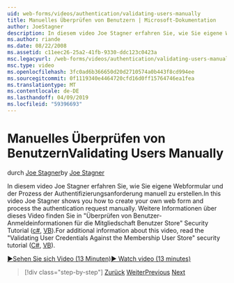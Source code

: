 ```yaml
---
uid: web-forms/videos/authentication/validating-users-manually
title: Manuelles Überprüfen von Benutzern | Microsoft-Dokumentation
author: JoeStagner
description: In diesem video Joe Stagner erfahren Sie, wie Sie eigene Webformular und der Prozess der Authentifizierungsanforderung manuell zu erstellen. Weitere Informationen zu diesem vi...
ms.author: riande
ms.date: 08/22/2008
ms.assetid: c11eec26-25a2-41fb-9330-ddc123c0423a
msc.legacyurl: /web-forms/videos/authentication/validating-users-manually
msc.type: video
ms.openlocfilehash: 3fc0ad6b366650d20d2710574a0b443f8cd994ee
ms.sourcegitcommit: 0f1119340e4464720cfd16d0ff15764746ea1fea
ms.translationtype: MT
ms.contentlocale: de-DE
ms.lasthandoff: 04/09/2019
ms.locfileid: "59396693"
---
```

# <a name="validating-users-manually"></a><span data-ttu-id="2d0d2-104">Manuelles Überprüfen von Benutzern</span><span class="sxs-lookup"><span data-stu-id="2d0d2-104">Validating Users Manually</span></span>

<span data-ttu-id="2d0d2-105">durch [Joe Stagner](https://github.com/JoeStagner)</span><span class="sxs-lookup"><span data-stu-id="2d0d2-105">by [Joe Stagner](https://github.com/JoeStagner)</span></span>

<span data-ttu-id="2d0d2-106">In diesem video Joe Stagner erfahren Sie, wie Sie eigene Webformular und der Prozess der Authentifizierungsanforderung manuell zu erstellen.</span><span class="sxs-lookup"><span data-stu-id="2d0d2-106">In this video Joe Stagner shows you how to create your own web form and process the authentication request manually.</span></span> <span data-ttu-id="2d0d2-107">Weitere Informationen über dieses Video finden Sie in "Überprüfen von Benutzer-Anmeldeinformationen für die Mitgliedschaft Benutzer Store" Security Tutorial ([c#](../../overview/older-versions-security/membership/validating-user-credentials-against-the-membership-user-store-cs.md), [VB](../../overview/older-versions-security/membership/validating-user-credentials-against-the-membership-user-store-vb.md)).</span><span class="sxs-lookup"><span data-stu-id="2d0d2-107">For additional information about this video, read the "Validating User Credentials Against the Membership User Store" security tutorial ([C#](../../overview/older-versions-security/membership/validating-user-credentials-against-the-membership-user-store-cs.md), [VB](../../overview/older-versions-security/membership/validating-user-credentials-against-the-membership-user-store-vb.md)).</span></span>

[<span data-ttu-id="2d0d2-108">&#9654;Sehen Sie sich Video (13 Minuten)</span><span class="sxs-lookup"><span data-stu-id="2d0d2-108">&#9654; Watch video (13 minutes)</span></span>](https://channel9.msdn.com/Blogs/ASP-NET-Site-Videos/validating-users-manually)

> [!div class="step-by-step"]
> <span data-ttu-id="2d0d2-109">[Zurück](creating-user-accounts-programmatically.md)
> [Weiter](validating-users-with-the-login-control.md)</span><span class="sxs-lookup"><span data-stu-id="2d0d2-109">[Previous](creating-user-accounts-programmatically.md)
[Next](validating-users-with-the-login-control.md)</span></span>
